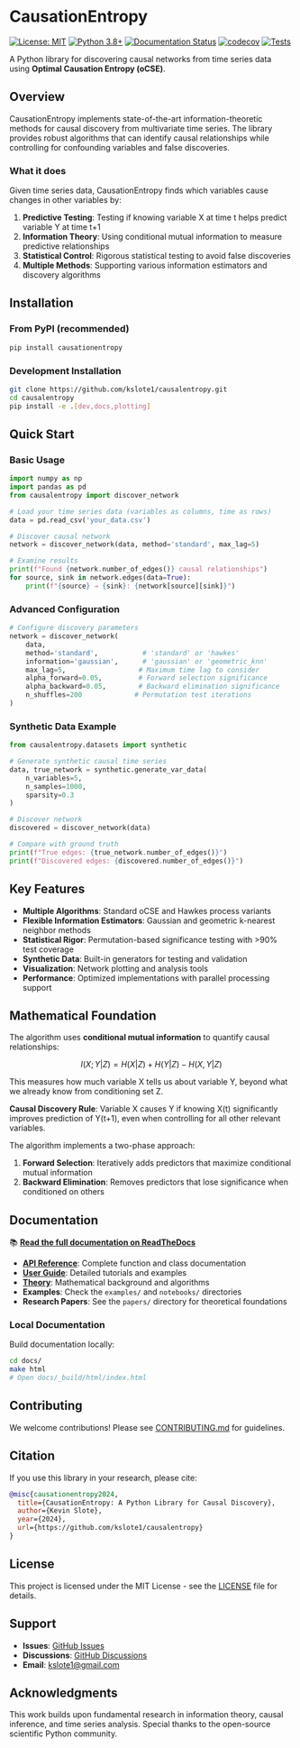 # CausationEntropy

[![License: MIT](https://img.shields.io/badge/License-MIT-yellow.svg)](https://opensource.org/licenses/MIT)
[![Python 3.8+](https://img.shields.io/badge/python-3.8+-blue.svg)](https://www.python.org/downloads/)
[![Documentation Status](https://readthedocs.org/projects/causalentropy/badge/?version=latest)](https://causalentropy.readthedocs.io/en/latest/?badge=latest)
[![codecov](https://codecov.io/gh/kslote1/causalentropy/branch/main/graph/badge.svg)](https://codecov.io/gh/kslote1/causalentropy)
[![Tests](https://github.com/kslote1/causalentropy/workflows/Tests/badge.svg)](https://github.com/kslote1/causalentropy/actions)

A Python library for discovering causal networks from time series data using **Optimal Causation Entropy (oCSE)**.

## Overview

CausationEntropy implements state-of-the-art information-theoretic methods for causal discovery from multivariate time series. The library provides robust algorithms that can identify causal relationships while controlling for confounding variables and false discoveries.

### What it does

Given time series data, CausationEntropy finds which variables cause changes in other variables by:

1. **Predictive Testing**: Testing if knowing variable X at time t helps predict variable Y at time t+1
2. **Information Theory**: Using conditional mutual information to measure predictive relationships
3. **Statistical Control**: Rigorous statistical testing to avoid false discoveries
4. **Multiple Methods**: Supporting various information estimators and discovery algorithms

## Installation

### From PyPI (recommended)
```bash
pip install causationentropy
```

### Development Installation
```bash
git clone https://github.com/kslote1/causalentropy.git
cd causalentropy
pip install -e .[dev,docs,plotting]
```

## Quick Start

### Basic Usage

```python
import numpy as np
import pandas as pd
from causalentropy import discover_network

# Load your time series data (variables as columns, time as rows)
data = pd.read_csv('your_data.csv')

# Discover causal network
network = discover_network(data, method='standard', max_lag=5)

# Examine results
print(f"Found {network.number_of_edges()} causal relationships")
for source, sink in network.edges(data=True):
    print(f"{source} → {sink}: {network[source][sink]}")
```

### Advanced Configuration

```python
# Configure discovery parameters
network = discover_network(
    data,
    method='standard',           # 'standard' or 'hawkes'
    information='gaussian',      # 'gaussian' or 'geometric_knn'
    max_lag=5,                  # Maximum time lag to consider
    alpha_forward=0.05,         # Forward selection significance
    alpha_backward=0.05,        # Backward elimination significance
    n_shuffles=200             # Permutation test iterations
)
```

### Synthetic Data Example

```python
from causalentropy.datasets import synthetic

# Generate synthetic causal time series
data, true_network = synthetic.generate_var_data(
    n_variables=5, 
    n_samples=1000, 
    sparsity=0.3
)

# Discover network
discovered = discover_network(data)

# Compare with ground truth
print(f"True edges: {true_network.number_of_edges()}")
print(f"Discovered edges: {discovered.number_of_edges()}")
```

## Key Features

- **Multiple Algorithms**: Standard oCSE and Hawkes process variants
- **Flexible Information Estimators**: Gaussian and geometric k-nearest neighbor methods  
- **Statistical Rigor**: Permutation-based significance testing with >90% test coverage
- **Synthetic Data**: Built-in generators for testing and validation
- **Visualization**: Network plotting and analysis tools
- **Performance**: Optimized implementations with parallel processing support

## Mathematical Foundation

The algorithm uses **conditional mutual information** to quantify causal relationships:

$$I(X; Y | Z) = H(X | Z) + H(Y | Z) - H(X, Y | Z)$$

This measures how much variable X tells us about variable Y, beyond what we already know from conditioning set Z.

**Causal Discovery Rule**: Variable X causes Y if knowing X(t) significantly improves prediction of Y(t+1), even when controlling for all other relevant variables.

The algorithm implements a two-phase approach:
1. **Forward Selection**: Iteratively adds predictors that maximize conditional mutual information
2. **Backward Elimination**: Removes predictors that lose significance when conditioned on others

## Documentation

📚 **[Read the full documentation on ReadTheDocs](https://causalentropy.readthedocs.io/)**

- **[API Reference](https://causalentropy.readthedocs.io/en/latest/api/)**: Complete function and class documentation
- **[User Guide](https://causalentropy.readthedocs.io/en/latest/user_guide/)**: Detailed tutorials and examples
- **[Theory](https://causalentropy.readthedocs.io/en/latest/theory/)**: Mathematical background and algorithms
- **Examples**: Check the `examples/` and `notebooks/` directories
- **Research Papers**: See the `papers/` directory for theoretical foundations

### Local Documentation

Build documentation locally:
```bash
cd docs/
make html
# Open docs/_build/html/index.html
```

## Contributing

We welcome contributions! Please see [CONTRIBUTING.md](CONTRIBUTING.md) for guidelines.

## Citation

If you use this library in your research, please cite:

```bibtex
@misc{causationentropy2024,
  title={CausationEntropy: A Python Library for Causal Discovery},
  author={Kevin Slote},
  year={2024},
  url={https://github.com/kslote1/causalentropy}
}
```

## License

This project is licensed under the MIT License - see the [LICENSE](LICENSE.txt) file for details.

## Support

- **Issues**: [GitHub Issues](https://github.com/kslote1/causalentropy/issues)
- **Discussions**: [GitHub Discussions](https://github.com/kslote1/causalentropy/discussions)
- **Email**: kslote1@gmail.com

## Acknowledgments

This work builds upon fundamental research in information theory, causal inference, and time series analysis. Special thanks to the open-source scientific Python community.
